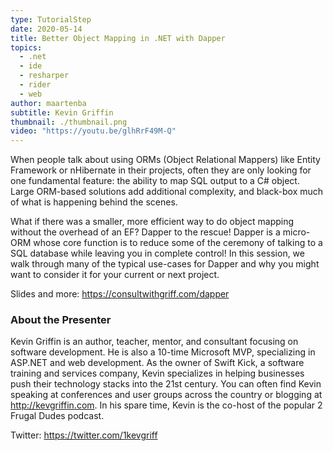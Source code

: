```yaml
---
type: TutorialStep
date: 2020-05-14
title: Better Object Mapping in .NET with Dapper
topics:
  - .net
  - ide
  - resharper
  - rider
  - web
author: maartenba
subtitle: Kevin Griffin
thumbnail: ./thumbnail.png
video: "https://youtu.be/glhRrF49M-Q"
---
```


When people talk about using ORMs (Object Relational Mappers) like Entity Framework or nHibernate in their projects, often they are only looking for one fundamental feature: the ability to map SQL output to a C# object. Large ORM-based solutions add additional complexity, and black-box much of what is happening behind the scenes.

What if there was a smaller, more efficient way to do object mapping without the overhead of an EF? Dapper to the rescue! Dapper is a micro-ORM whose core function is to reduce some of the ceremony of talking to a SQL database while leaving you in complete control! In this session, we walk through many of the typical use-cases for Dapper and why you might want to consider it for your current or next project.

Slides and more: <https://consultwithgriff.com/dapper>

### About the Presenter

Kevin Griffin is an author, teacher, mentor, and consultant focusing on software development. He is also a 10-time Microsoft MVP, specializing in ASP.NET and web development. As the owner of Swift Kick, a software training and services company, Kevin specializes in helping businesses push their technology stacks into the 21st century. You can often find Kevin speaking at conferences and user groups across the country or blogging at <http://kevgriffin.com>. In his spare time, Kevin is the co-host of the popular 2 Frugal Dudes podcast.

Twitter: <https://twitter.com/1kevgriff>
